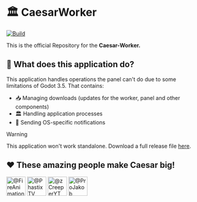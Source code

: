 # 🏛️ CaesarWorker

[![Build](https://github.com/JWeinelt/CaesarWorker/actions/workflows/maven.yml/badge.svg)](https://github.com/JWeinelt/CaesarWorker/actions/workflows/maven.yml)

This is the official Repository for the **Caesar-Worker.**

## 🛫 What does this application do?
This application handles operations the panel can't do due to some limitations of Godot 3.5. That contains:
- 📥 Managing downloads (updates for the worker, panel and other components)
- 🏛️ Handling application processes
- 🔔 Sending OS-specific notifications

> [!WARNING]
> This application won't work standalone. Download a full release file [here](https://github.com/JWeinelt/Caesar/releases).

## ❤️ These amazing people make Caesar big!

<a href="https://github.com/FireAnimationStudios "><img src="https://github.com/FireAnimationStudios.png" width="50" height="50" alt="@FireAnimationStudios "/></a>
<a href="https://github.com/PhastixTV"><img src="https://github.com/PhastixTV.png" width="50" height="50" alt="@PhastixTV"/></a>
<a href="https://github.com/zCreeperYT"><img src="https://github.com/zCreeperYT.png" width="50" height="50" alt="@zCreeperYT"/></a>
<a href="https://github.com/ProJakob"><img src="https://github.com/ProJakob.png" width="50" height="50" alt="@ProJakob"/></a>

